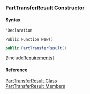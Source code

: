 ﻿### PartTransferResult Constructor

#### Syntax

```vbnet
'Declaration

Public Function New()
```

```csharp
public PartTransferResult()
```

[!include[Requirements](../partials/requirements.md)]

#### Reference

[PartTransferResult Class](FChoice.Toolkits.Clarify~FChoice.Toolkits.Clarify.Logistics.PartTransferResult.md)  
[PartTransferResult Members](FChoice.Toolkits.Clarify~FChoice.Toolkits.Clarify.Logistics.PartTransferResult_members.md)